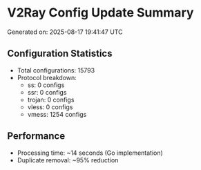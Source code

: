 # V2Ray Config Update Summary
Generated on: 2025-08-17 19:41:47 UTC

## Configuration Statistics
- Total configurations: 15793
- Protocol breakdown:
  - ss: 0 configs
  - ssr: 0 configs
  - trojan: 0 configs
  - vless: 0 configs
  - vmess: 1254 configs

## Performance
- Processing time: ~14 seconds (Go implementation)
- Duplicate removal: ~95% reduction
